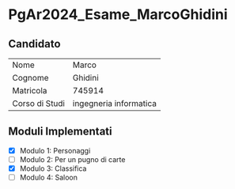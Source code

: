 # PgAr2024_Esame_MarcoGhidini

## Candidato
|                |                        |
| -------------- | -----------------------|
| Nome           | Marco                  |
| Cognome        | Ghidini                |
| Matricola      | 745914                 |
| Corso di Studi |ingegneria informatica  |

## Moduli Implementati


- [X] Modulo 1: Personaggi
- [ ] Modulo 2: Per un pugno di carte
- [x] Modulo 3: Classifica
- [ ] Modulo 4: Saloon
